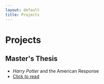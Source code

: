 ```yaml
---
layout: default
title: Projects
---
```


# Projects

## Master's Thesis
- <i>Harry Potter</i> and the American Response
- [Click to read](https://scholarworks.gvsu.edu/theses/789/)
